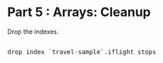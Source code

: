 # Part 5 : Arrays: Cleanup  


Drop the indexes.


<pre id="example"> 
drop index `travel-sample`.iflight_stops
</pre>

